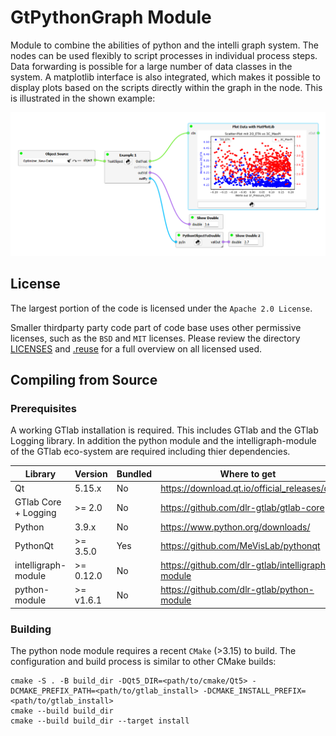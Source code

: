 # GtPythonGraph Module

 Module to combine the abilities of python and the intelli graph system.
 The nodes can be used flexibly to script processes in individual process steps. 
 Data forwarding is possible for a large number of data classes in the system. 
 A matplotlib interface is also integrated, which makes it possible to display plots based on the scripts directly within the graph in the node.
 This is illustrated in the shown example:
  
  ![Example workflow using python nodes](images/Example.png)
    
 ## License

The largest portion of the code is licensed under the `Apache 2.0 License`.

Smaller thirdparty party code part of code base uses other permissive licenses, such as the
`BSD` and `MIT` licenses. Please review the directory [LICENSES](https://github.com/dlr-gtlab/python-node-module/tree/master/LICENSES) and [.reuse](https://github.com/dlr-gtlab/python-module/tree/master/.reuse)
for a full overview on all licensed used.


## Compiling from Source

### Prerequisites

A working GTlab installation is required. This includes GTlab and the GTlab Logging library.
In addition the python module and the intelligraph-module of the GTlab eco-system are 
required including thier dependencies.

| Library              |  Version  | Bundled | Where to get                                     |
| -------------------- | --------- | ------- | -------------------------------------------------|
| Qt                   |  5.15.x   | No      | https://download.qt.io/official_releases/qt/     |
| GTlab Core + Logging |  >= 2.0   | No      | https://github.com/dlr-gtlab/gtlab-core          |
| Python               |  3.9.x    | No      | https://www.python.org/downloads/                |
| PythonQt             | >= 3.5.0  | Yes     | https://github.com/MeVisLab/pythonqt             |
| intelligraph-module  | >= 0.12.0 | No      | https://github.com/dlr-gtlab/intelligraph-module |
| python-module        | >= v1.6.1 | No      | https://github.com/dlr-gtlab/python-module       |

### Building

The python node module requires a recent `CMake` (>3.15) to build. The configuration and build process is
similar to other CMake builds:

```
cmake -S . -B build_dir -DQt5_DIR=<path/to/cmake/Qt5> -DCMAKE_PREFIX_PATH=<path/to/gtlab_install> -DCMAKE_INSTALL_PREFIX=<path/to/gtlab_install>
cmake --build build_dir
cmake --build build_dir --target install
```

